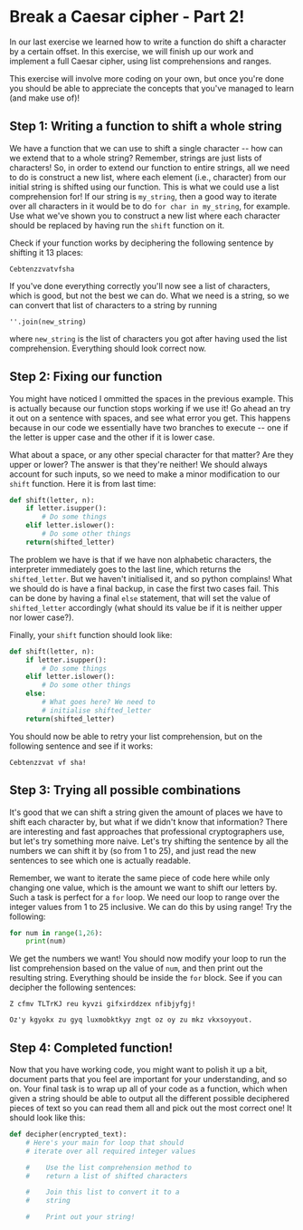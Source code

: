 # Break a Caesar cipher - Part 2!

In our last exercise we learned how to write a function do shift a character by a certain offset. In this exercise, we will finish up our work and implement a full Caesar cipher, using list comprehensions and ranges.

This exercise will involve more coding on your own, but once you're done you should be able to appreciate the concepts that you've managed to learn (and make use of)!

## Step 1: Writing a function to shift a whole string

We have a function that we can use to shift a single character -- how can we extend that to a whole string? Remember, strings are just lists of characters! So, in order to extend our function to entire strings, all we need to do is construct a new list, where each element (i.e., character) from our initial string is shifted using our function. This is what we could use a list comprehension for! If our string is `my_string`, then a good way to iterate over all characters in it would be to do `for char in my_string`, for example. Use what we've shown you to construct a new list where each character should be replaced by having run the `shift` function on it.

Check if your function works by deciphering the following sentence by shifting it 13 places:

  `Cebtenzzvatvfsha`

If you've done everything correctly you'll now see a list of characters, which is good, but not the best we can do. What we need is a string, so we can convert that list of characters to a string by running

  `''.join(new_string)`

where `new_string` is the list of characters you got after having used the list comprehension. Everything should look correct now.

## Step 2: Fixing our function

You might have noticed I ommitted the spaces in the previous example. This is actually because our function stops working if we use it! Go ahead an try it out on a sentence with spaces, and see what error you get. This happens because in our code we essentially have two branches to execute -- one if the letter is upper case and the other if it is lower case.

What about a space, or any other special character for that matter? Are they upper or lower? The answer is that they're neither! We should always account for such inputs, so we need to make a minor modification to our `shift` function. Here it is from last time:

  ```python
  def shift(letter, n):
      if letter.isupper():
          # Do some things
      elif letter.islower():
          # Do some other things
      return(shifted_letter)
  ```

The problem we have is that if we have non alphabetic characters, the interpreter immediately goes to the last line, which returns the `shifted_letter`. But we haven't initialised it, and so python complains! What we should do is have a final backup, in case the first two cases fail. This can be done by having a final `else` statement, that will set the value of `shifted_letter` accordingly (what should its value be if it is neither upper nor lower case?).

Finally, your `shift` function should look like:

  ```python
  def shift(letter, n):
      if letter.isupper():
          # Do some things
      elif letter.islower():
          # Do some other things
      else:
          # What goes here? We need to
          # initialise shifted_letter
      return(shifted_letter)
  ```
You should now be able to retry your list comprehension, but on the following sentence and see if it works:

  `Cebtenzzvat vf sha!`

## Step 3: Trying all possible combinations 

It's good that we can shift a string given the amount of places we have to shift each character by, but what if we didn't know that information? There are interesting and fast approaches that professional cryptographers use, but let's try something more naive. Let's try shifting the sentence by all the numbers we can shift it by (so from 1 to 25), and just read the new sentences to see which one is actually readable.

Remember, we want to iterate the same piece of code here while only changing one value, which is the amount we want to shift our letters by. Such a task is perfect for a `for` loop. We need our loop to range over the integer values from 1 to 25 inclusive. We can do this by using range! Try the following:

  ```python
  for num in range(1,26):
      print(num)
  ```

We get the numbers we want! You should now modify your loop to run the list comprehension based on the value of `num`, and then print out the resulting string. Everything should be inside the `for` block. See if you can decipher the following sentences:

`Z cfmv TLTrKJ reu kyvzi gifxirddzex nfibjyfgj!`

`Oz'y kgyokx zu gyq luxmobktkyy zngt oz oy zu mkz vkxsoyyout.`


## Step 4: Completed function!

Now that you have working code, you might want to polish it up a bit, document parts that you feel are important for your understanding, and so on. Your final task is to wrap up all of your code as a function, which when given a string should be able to output all the different possible deciphered pieces of text so you can read them all and pick out the most correct one! It should look like this:

  ```python
  def decipher(encrypted_text):
      # Here's your main for loop that should
      # iterate over all required integer values

      #    Use the list comprehension method to
      #    return a list of shifted characters

      #    Join this list to convert it to a
      #    string

      #    Print out your string!
  ```

